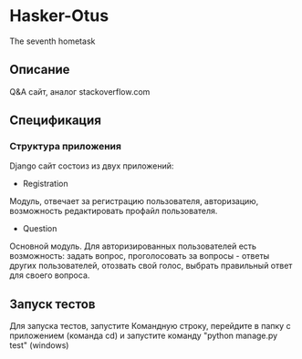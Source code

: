 # Hasker-Otus
The seventh hometask

## Описание

Q&A сайт, аналог stackoverflow.com

## Спецификация

### Структура приложения
Django сайт состоиз из двух приложений:
- Registration

Модуль, отвечает за регистрацию пользователя, авторизацию, возможность редактировать профайл пользователя.

- Question

Основной модуль. Для авторизированных пользователей есть возможность: задать вопрос, проголосовать за вопросы - ответы других пользователей, отозвать свой голос, выбрать правильный ответ для своего вопроса.

## Запуск тестов

Для запуска тестов, запустите Командную строку, перейдите в папку с приложением (команда cd) и запустите команду "python manage.py test" (windows)

